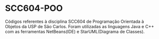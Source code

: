 # SCC604-POO
Códigos referentes à disciplina SCC604 de Programação Orientada à Objetos da USP de São Carlos. Foram utilizadas as linguagens Java e C++ com as ferramentas NetBeans(IDE) e StarUML(Diagrama de Classes).
